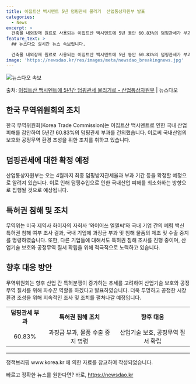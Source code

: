 ```yaml
---
title: 이집트산 백시멘트 5년 덤핑관세 물리기  산업통상자원부 발표
categories:
  - News
excerpt: >
  건축물 내외장재 원료로 사용되는 이집트산 백시멘트에 5년 동안 60.83%의 덤핑관세가 부과된다. 산업통상자…
feature_text: >
  ## 뉴스다오 실시간 뉴스 속보입니다.

  건축물 내외장재 원료로 사용되는 이집트산 백시멘트에 5년 동안 60.83%의 덤핑관세가 부과된다. 산업통상자…
image: 'https://newsdao.kr/res/images/meta/newsdao_breakingnews.jpg'
---
```


![뉴스다오 속보](https://newsdao.kr/res/images/meta/newsdao_breakingnews.jpg)

<p>출처: <a href="https://newsdao.kr/3217" rel="dofollow">이집트산 백시멘트에 5년간 덤핑관세 물리기로 - 산업통상자원부</a> | 뉴스다오</p>

<h2 data-ke-size="size26">한국 무역위원회의 조치</h2>
<p data-ke-size="size16">한국 무역위원회(Korea Trade Commission)는 이집트산 백시멘트로 인한 국내 산업 피해를 감안하여 5년간 60.83%의 덤핑관세 부과를 건의했습니다. 이로써 국내산업의 보호와 공정무역 환경 조성을 위한 조치를 취하고 있습니다.</p>

<h2 data-ke-size="size26">덤핑관세에 대한 확정 예정</h2>
<p data-ke-size="size16">산업통상자원부는 오는 4월까지 최종 덤핑방지관세율과 부과 기간 등을 확정할 예정으로 알려져 있습니다. 이로 인해 덤핑수입으로 인한 국내산업 피해를 최소화하는 방향으로 집행될 것으로 예상됩니다.</p>

<h2 data-ke-size="size26">특허권 침해 및 조치</h2>
<p data-ke-size="size16">무역위는 미국 제약사 화이자의 자회사 ‘와이어쓰 엘엘씨’와 국내 기업 간의 폐렴 백신 특허권 침해 여부 조사 결과, 국내 기업에 과징금 부과 및 침해 물품의 제조 및 수출 중지를 명령하였습니다. 또한, 다른 기업들에 대해서도 특허권 침해 조사를 진행 중이며, 산업기술 보호와 공정무역 질서 확립을 위해 적극적으로 노력하고 있습니다.</p>

<h2 data-ke-size="size26">향후 대응 방안</h2>
<p data-ke-size="size16">무역위원회는 향후 산업 간 특허분쟁이 증가하는 추세를 고려하여 산업기술 보호와 공정무역 질서를 위해 파수꾼 역할을 하겠다고 발표하였습니다. 더욱 투명하고 공정한 시장 환경 조성을 위해 지속적인 조사 및 조치를 펼쳐나갈 예정입니다.</p>

<table>
	<tr>
		<td style="text-align: center; height: 17px;"><b>덤핑관세 부과</b></td>
		<td style="text-align: center; height: 17px;"><b>특허권 침해 조치</b></td>
		<td style="text-align: center; height: 17px;"><b>향후 대응</b></td>
	</tr>
	<tr>
		<td style="text-align: center; height: 17px;">60.83%</td>
		<td style="text-align: center; height: 17px;">과징금 부과, 물품 수출 중지 명령</td>
		<td style="text-align: center; height: 17px;">산업기술 보호, 공정무역 질서 확립</td>
	</tr>
</table>

<hr>
<p data-ke-size="size16">정책브리핑 www.korea.kr 에 의한 자료를 참고하여 작성되었습니다.</p> 

빠르고 정확한 뉴스를 원한다면? 바로, <a href="https://newsdao.kr" rel="dofollow">https://newsdao.kr</a>


